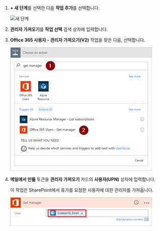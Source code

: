 1. **+ 새 단계**를 선택한 다음 **작업 추가**를 선택합니다.
   
    ![새 단계](media/modern-approvals/select-sharepoint-add-action.png)
2. **관리자 가져오기**를 **작업 선택** 검색 상자에 입력합니다.
3. **Office 365 사용자 - 관리자 가져오기(V2)** 작업을 찾은 다음, 선택합니다.

    ![office 사용자 선택하기](media/modern-approvals/add-get-manager-action.png)
4. **메일에서 만듦** 토큰을 **관리자 가져오기** 카드의 **사용자(UPN)** 상자에 입력합니다.

    이 작업은 SharePoint에서 휴가를 요청한 사용자에 대한 관리자를 가져옵니다.

    ![관리자 구성 가져오기](media/modern-approvals/get-manager-card.png)

